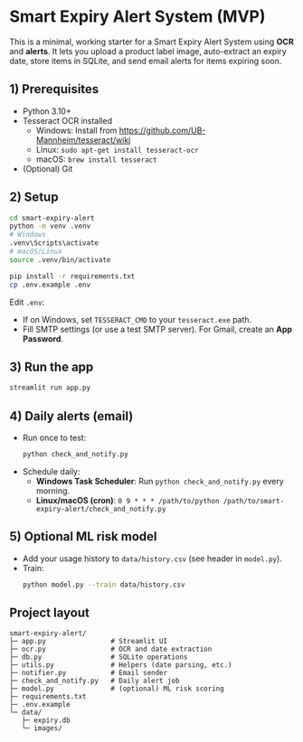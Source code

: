 # Smart Expiry Alert System (MVP)

This is a minimal, working starter for a Smart Expiry Alert System using **OCR** and **alerts**.
It lets you upload a product label image, auto-extract an expiry date, store items in SQLite, and send email alerts for items expiring soon.

## 1) Prerequisites
- Python 3.10+
- Tesseract OCR installed
  - Windows: Install from https://github.com/UB-Mannheim/tesseract/wiki
  - Linux: `sudo apt-get install tesseract-ocr`
  - macOS: `brew install tesseract`
- (Optional) Git

## 2) Setup
```bash
cd smart-expiry-alert
python -m venv .venv
# Windows
.venv\Scripts\activate
# macOS/Linux
source .venv/bin/activate

pip install -r requirements.txt
cp .env.example .env
```

Edit `.env`:
- If on Windows, set `TESSERACT_CMD` to your `tesseract.exe` path.
- Fill SMTP settings (or use a test SMTP server). For Gmail, create an **App Password**.

## 3) Run the app
```bash
streamlit run app.py
```

## 4) Daily alerts (email)
- Run once to test:
  ```bash
  python check_and_notify.py
  ```
- Schedule daily:
  - **Windows Task Scheduler**: Run `python check_and_notify.py` every morning.
  - **Linux/macOS (cron)**: `0 9 * * * /path/to/python /path/to/smart-expiry-alert/check_and_notify.py`

## 5) Optional ML risk model
- Add your usage history to `data/history.csv` (see header in `model.py`).
- Train:
  ```bash
  python model.py --train data/history.csv
  ```

## Project layout
```
smart-expiry-alert/
├─ app.py                # Streamlit UI
├─ ocr.py                # OCR and date extraction
├─ db.py                 # SQLite operations
├─ utils.py              # Helpers (date parsing, etc.)
├─ notifier.py           # Email sender
├─ check_and_notify.py   # Daily alert job
├─ model.py              # (optional) ML risk scoring
├─ requirements.txt
├─ .env.example
└─ data/
   ├─ expiry.db
   └─ images/
```

